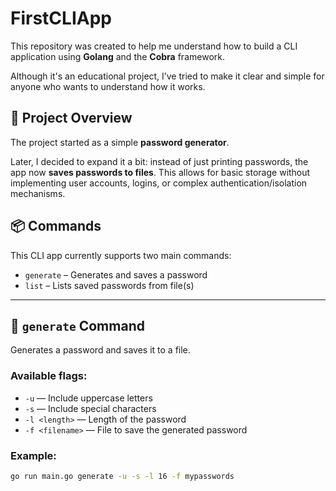 # FirstCLIApp

This repository was created to help me understand how to build a CLI application using **Golang** and the **Cobra** framework.

Although it's an educational project, I’ve tried to make it clear and simple for anyone who wants to understand how it works.

## 🔧 Project Overview

The project started as a simple **password generator**.

Later, I decided to expand it a bit: instead of just printing passwords, the app now **saves passwords to files**. This allows for basic storage without implementing user accounts, logins, or complex authentication/isolation mechanisms.

## 📦 Commands

This CLI app currently supports two main commands:

- `generate` – Generates and saves a password
- `list` – Lists saved passwords from file(s)

---

## 🔐 `generate` Command

Generates a password and saves it to a file.

### Available flags:

- `-u` — Include uppercase letters
- `-s` — Include special characters
- `-l <length>` — Length of the password
- `-f <filename>` — File to save the generated password

### Example:

```bash
go run main.go generate -u -s -l 16 -f mypasswords
```
